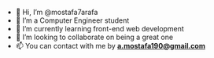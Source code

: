 - 👋 Hi, I’m @mostafa7arafa
- 👀 I’m a Computer Engineer student
- 🌱 I’m currently learning front-end web development
- 💞️ I’m looking to collaborate on being a great one
- 📫 You can contact with me by <strong>a.mostafa190@gmail.com</strong>

<!---
mostafa7arafa/mostafa7arafa is a ✨ special ✨ repository because its `README.md` (this file) appears on your GitHub profile.
You can click the Preview link to take a look at your changes.
--->
